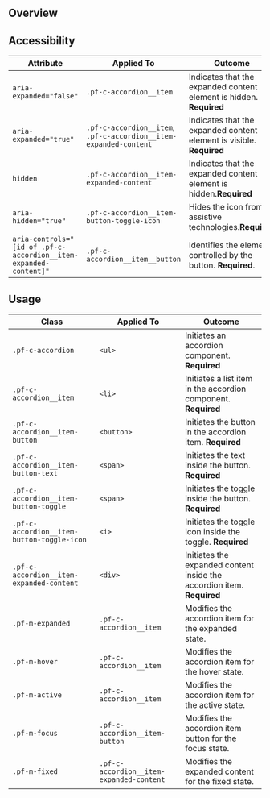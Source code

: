 ## Overview


## Accessibility

| Attribute | Applied To | Outcome |
| -- | -- | -- |
| `aria-expanded="false"` | `.pf-c-accordion__item` | Indicates that the expanded content element is hidden. **Required**|
| `aria-expanded="true"` | `.pf-c-accordion__item`, `.pf-c-accordion__item-expanded-content` | Indicates that the expanded content element is visible. **Required**|
| `hidden` | `.pf-c-accordion__item-expanded-content` | Indicates that the expanded content element is hidden.**Required** |
| `aria-hidden="true"` | `.pf-c-accordion__item-button-toggle-icon` | Hides the icon from assistive technologies.**Required** |
| `aria-controls="[id of .pf-c-accordion__item-expanded-content]"` | `.pf-c-accordion__item__button` | Identifies the element controlled by the button. **Required**.


## Usage

| Class | Applied To | Outcome |
| -- | -- | -- |
| `.pf-c-accordion` | `<ul>` | Initiates an accordion component. **Required**|
| `.pf-c-accordion__item` | `<li>` | Initiates a list item in the accordion component. **Required** |
| `.pf-c-accordion__item-button` | `<button>` | Initiates the button in the accordion item. **Required** |
| `.pf-c-accordion__item-button-text` | `<span>` | Initiates the text inside the button. **Required** |
| `.pf-c-accordion__item-button-toggle` | `<span>` | Initiates the toggle inside the button. **Required** |
| `.pf-c-accordion__item-button-toggle-icon` | `<i>` | Initiates the toggle icon inside the toggle. **Required** |
| `.pf-c-accordion__item-expanded-content` | `<div>` | Initiates the expanded content inside the accordion item. **Required** |
| `.pf-m-expanded` | `.pf-c-accordion__item` | Modifies the accordion item for the expanded state. |
| `.pf-m-hover` | `.pf-c-accordion__item` | Modifies the accordion item for the hover state. |
| `.pf-m-active` | `.pf-c-accordion__item` | Modifies the accordion item for the active state. |
| `.pf-m-focus` | `.pf-c-accordion__item-button` | Modifies the accordion item button for the focus state. |
| `.pf-m-fixed` | `.pf-c-accordion__item-expanded-content` | Modifies the expanded content for the fixed state. |
